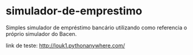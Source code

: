 # simulador-de-emprestimo
Simples simulador de empréstimo bancário utilizando como referencia o próprio simulador do Bacen.

link de teste: http://louk1.pythonanywhere.com/
